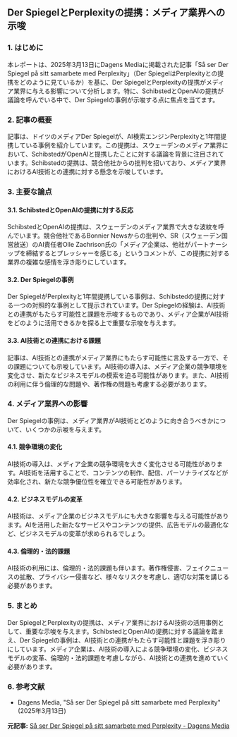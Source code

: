## Der SpiegelとPerplexityの提携：メディア業界への示唆

### 1. はじめに

本レポートは、2025年3月13日にDagens Mediaに掲載された記事「Så ser Der Spiegel på sitt samarbete med Perplexity」（Der SpiegelはPerplexityとの提携をどのように見ているか）を基に、Der SpiegelとPerplexityの提携がメディア業界に与える影響について分析します。特に、SchibstedとOpenAIの提携が議論を呼んでいる中で、Der Spiegelの事例が示唆する点に焦点を当てます。

### 2. 記事の概要

記事は、ドイツのメディアDer Spiegelが、AI検索エンジンPerplexityと1年間提携している事例を紹介しています。この提携は、スウェーデンのメディア業界において、SchibstedがOpenAIと提携したことに対する議論を背景に注目されています。Schibstedの提携は、競合他社からの批判を招いており、メディア業界におけるAI技術との連携に対する懸念を示唆しています。

### 3. 主要な論点

#### 3.1. SchibstedとOpenAIの提携に対する反応

SchibstedとOpenAIの提携は、スウェーデンのメディア業界で大きな波紋を呼んでいます。競合他社であるBonnier Newsからの批判や、SR（スウェーデン国営放送）のAI責任者Olle Zachrison氏の「メディア企業は、他社がパートナーシップを締結するとプレッシャーを感じる」というコメントが、この提携に対する業界の複雑な感情を浮き彫りにしています。

#### 3.2. Der Spiegelの事例

Der SpiegelがPerplexityと1年間提携している事例は、Schibstedの提携に対する一つの対照的な事例として提示されています。Der Spiegelの経験は、AI技術との連携がもたらす可能性と課題を示唆するものであり、メディア企業がAI技術をどのように活用できるかを探る上で重要な示唆を与えます。

#### 3.3. AI技術との連携における課題

記事は、AI技術との連携がメディア業界にもたらす可能性に言及する一方で、その課題についても示唆しています。AI技術の導入は、メディア企業の競争環境を変化させ、新たなビジネスモデルの模索を迫る可能性があります。また、AI技術の利用に伴う倫理的な問題や、著作権の問題も考慮する必要があります。

### 4. メディア業界への影響

Der Spiegelの事例は、メディア業界がAI技術とどのように向き合うべきかについて、いくつかの示唆を与えます。

#### 4.1. 競争環境の変化

AI技術の導入は、メディア企業の競争環境を大きく変化させる可能性があります。AI技術を活用することで、コンテンツの制作、配信、パーソナライズなどが効率化され、新たな競争優位性を確立できる可能性があります。

#### 4.2. ビジネスモデルの変革

AI技術は、メディア企業のビジネスモデルにも大きな影響を与える可能性があります。AIを活用した新たなサービスやコンテンツの提供、広告モデルの最適化など、ビジネスモデルの変革が求められるでしょう。

#### 4.3. 倫理的・法的課題

AI技術の利用には、倫理的・法的課題も伴います。著作権侵害、フェイクニュースの拡散、プライバシー侵害など、様々なリスクを考慮し、適切な対策を講じる必要があります。

### 5. まとめ

Der SpiegelとPerplexityの提携は、メディア業界におけるAI技術の活用事例として、重要な示唆を与えます。SchibstedとOpenAIの提携に対する議論を踏まえ、Der Spiegelの事例は、AI技術との連携がもたらす可能性と課題を浮き彫りにしています。メディア企業は、AI技術の導入による競争環境の変化、ビジネスモデルの変革、倫理的・法的課題を考慮しながら、AI技術との連携を進めていく必要があります。

### 6. 参考文献

* Dagens Media, "Så ser Der Spiegel på sitt samarbete med Perplexity" (2025年3月13日)


**元記事:** [Så ser Der Spiegel på sitt samarbete med Perplexity - Dagens Media](https://www.dagensmedia.se/digitalt/tech/ett-ars-giftermal-med-ai-jatten-sa-ser-der-spiegel-pa-samarbetet/)